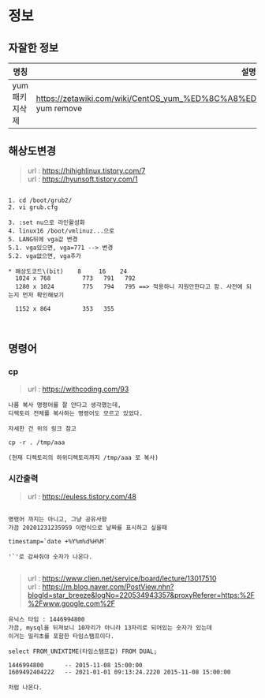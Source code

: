# 정보
## 자잘한 정보

|명칭|설명|
|----|----|
|yum패키지삭제|https://zetawiki.com/wiki/CentOS_yum_%ED%8C%A8%ED%82%A4%EC%A7%80_%EC%82%AD%EC%A0%9C<br/>yum remove|

## 해상도변경
> url : https://hihighlinux.tistory.com/7 <br>
> url : https://hyunsoft.tistory.com/1 <br>

```

1. cd /boot/grub2/
2. vi grub.cfg

3. :set nu으로 라인활성화
4. linux16 /boot/vmlinuz...으로 
5. LANG뒤에 vga값 변경
5.1. vga있으면, vga=771 --> 변경
5.2. vga없으면, vga추가

* 해상도코드\(bit)    8     16    24
  1024 x 768         773   791   792
  1280 x 1024        775   794   795 ==> 적용하니 지원안한다고 함. 사전에 되는지 먼저 확인해보기
  
  1152 x 864         353   355
  


```

## 명령어

### cp
> url : https://withcoding.com/93 <br>

```
나름 복사 명령어를 잘 안다고 생각했는데,
디렉토리 전체를 복사하는 명령어도 모르고 있었다.

자세한 건 위의 링크 참고

cp -r . /tmp/aaa

(현재 디렉토리의 하위디렉토리까지 /tmp/aaa 로 복사)

```

### 시간출력
> url : https://euless.tistory.com/48 <br>

```

명령어 까지는 아니고, 그냥 공유사항
가끔 20201231235959 이런식으로 날짜를 표시하고 싶을때

timestamp=`date +%Y%m%d%H%M`

'`'로 감싸줘야 숫자가 나온다. 


```

<p/>

> url : https://www.clien.net/service/board/lecture/13017510 <br>
> url : https://m.blog.naver.com/PostView.nhn?blogId=star_breeze&logNo=220534943357&proxyReferer=https:%2F%2Fwww.google.com%2F <br>
```
유닉스 타임 : 1446994800
가끔, mysql을 뒤져보니 10자리가 아니라 13자리로 되어있는 숫자가 있는데
이거는 밀리초를 포함한 타임스탬프이다.

select FROM_UNIXTIME(타임스탬프값) FROM DUAL;

1446994800      -- 2015-11-08 15:00:00
1609492404222   -- 2021-01-01 09:13:24.2220	2015-11-08 15:00:00

처럼 나온다. 

```
